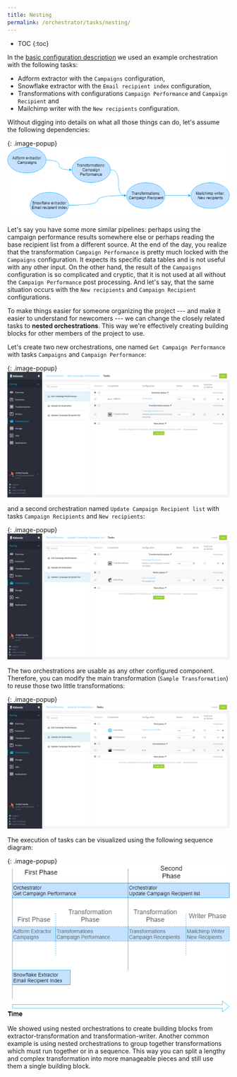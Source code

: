 ```yaml
---
title: Nesting
permalink: /orchestrator/tasks/nesting/
---
```


* TOC
{:toc}

In the [basic configuration description](/orchestrator/tasks/) we used an example orchestration
with the following tasks:

- Adform extractor with the `Campaigns` configuration,
- Snowflake extractor with the `Email recipient index` configuration,
- Transformations with configurations `Campaign Performance` and `Campaign Recipient` and
- Mailchimp writer with the `New recipients` configuration.

Without digging into details on what all those things can do, let's assume the following dependencies:

{: .image-popup}
![Task Dependencies](/orchestrator/tasks/nesting/dependencies-1.png)

Let's say you have some more similar pipelines: perhaps using the campaign performance results somewhere else
or perhaps reading the base recipient list from a different source. At the end of the day, you realize that
the transformation `Campaign Performance` is pretty much locked with the `Campaigns` configuration. It expects
its specific data tables and is not useful with any other input. On the other hand, the result of the `Campaigns`
configuration is so complicated and cryptic, that it is not used at all without the `Campaign Performance`
post processing. And let's say, that the same situation occurs with the `New recipients` and `Campaign Recipient` configurations.

To make things easier for someone organizing the project --- and make it easier to understand for newcomers --- we
can change the closely related tasks to **nested orchestrations**. This way we're effectively creating building blocks for
other members of the project to use.

Let's create two new orchestrations, one named `Get Campaign Performance` with tasks `Campaigns` and `Campaign Performance`:

{: .image-popup}
![Screenshot - Orchestration Get Campaign Performance](/orchestrator/tasks/nesting/tasks-1.png)

and a second orchestration named `Update Campaign Recipient list` with tasks `Campaign Recipients` and `New recipients`:

{: .image-popup}
![Screenshot - Orchestration Update Campaign Recipient list](/orchestrator/tasks/nesting/tasks-2.png)

The two orchestrations are usable as any other configured component. Therefore, you can modify the main
transformation (`Sample Transformation`) to reuse those two little transformations:

{: .image-popup}
![Screenshot - Orchestration Update Campaign Recipient list](/orchestrator/tasks/nesting/tasks-3.png)

The execution of tasks can be visualized using the following sequence diagram:

{: .image-popup}
![Screenshot - Orchestration Update Campaign Recipient list](/orchestrator/tasks/nesting/orchestration-sequence-1.png)

We showed using nested orchestrations to create building blocks from extractor-transformation and transformation-writer.
Another common example is using nested orchestrations to group together transformations which must run together or in a sequence.
This way you can split a lengthy and complex transformation into more manageable pieces and still use them a single building block.
